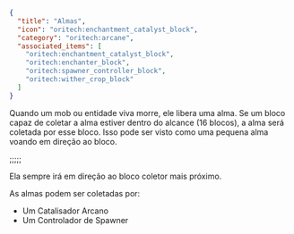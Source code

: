 ```json
{
  "title": "Almas",
  "icon": "oritech:enchantment_catalyst_block",
  "category": "oritech:arcane",
  "associated_items": [
    "oritech:enchantment_catalyst_block",
    "oritech:enchanter_block",
    "oritech:spawner_controller_block",
    "oritech:wither_crop_block"
  ]
}
```

Quando um mob ou entidade viva morre, ele libera uma alma. Se um bloco capaz de coletar a alma estiver dentro do alcance (16 blocos), a alma será coletada por esse bloco.
Isso pode ser visto como uma pequena alma voando em direção ao bloco.

;;;;;

Ela sempre irá em direção ao bloco coletor mais próximo.


As almas podem ser coletadas por:
- Um Catalisador Arcano
- Um Controlador de Spawner